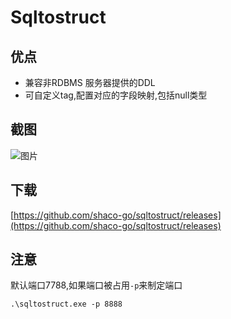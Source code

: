 # Sqltostruct


## 优点
* 兼容非RDBMS 服务器提供的DDL
* 可自定义tag,配置对应的字段映射,包括null类型

## 截图
![图片](https://imgur.com/a/ldofSY6)

## 下载
[https://github.com/shaco-go/sqltostruct/releases](https://github.com/shaco-go/sqltostruct/releases)

## 注意
默认端口7788,如果端口被占用`-p`来制定端口
```shell
.\sqltostruct.exe -p 8888
```